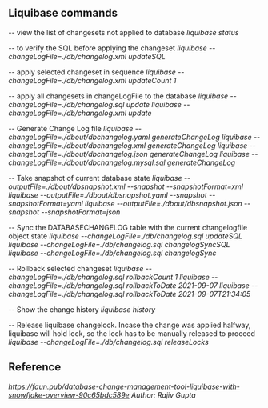 ## Liquibase commands

-- view the list of changesets not applied to database
<em>liquibase status</em>

-- to verify the SQL before applying the changeset
<em>liquibase --changeLogFile=./db/changelog.xml updateSQL</em>

-- apply selected changeset in sequence
<em>liquibase --changeLogFile=./db/changelog.xml updateCount 1</em>

-- apply all changesets in changeLogFile to the database
<em>liquibase --changeLogFile=./db/changelog.sql update</em>
<em>liquibase --changeLogFile=./db/changelog.xml update</em>

-- Generate Change Log file
<em>liquibase --changeLogFile=./dbout/dbchangelog.yaml generateChangeLog</em>
<em>liquibase --changeLogFile=./dbout/dbchangelog.xml generateChangeLog</em>
<em>liquibase --changeLogFile=./dbout/dbchangelog.json generateChangeLog</em>
<em>liquibase --changeLogFile=./dbout/dbchangelog.mysql.sql generateChangeLog</em>

-- Take snapshot of current database state
<em>liquibase --outputFile=./dbout/dbsnapshot.xml --snapshot --snapshotFormat=xml</em>
<em>liquibase --outputFile=./dbout/dbsnapshot.yaml --snapshot --snapshotFormat=yaml</em>
<em>liquibase --outputFile=./dbout/dbsnapshot.json --snapshot --snapshotFormat=json</em>

-- Sync the DATABASECHANGELOG table with the current changelogfile object state
<em>liquibase --changeLogFile=./db/changelog.sql updateSQL</em>
<em>liquibase --changeLogFile=./db/changelog.sql changelogSyncSQL</em>
<em>liquibase --changeLogFile=./db/changelog.sql changelogSync</em>

-- Rollback selected changeset
<em>liquibase --changeLogFile=./db/changelog.sql rollbackCount 1</em>
<em>liquibase --changeLogFile=./db/changelog.sql rollbackToDate 2021-09-07</em>
<em>liquibase --changeLogFile=./db/changelog.sql rollbackToDate 2021-09-07T21:34:05</em>

-- Show the change history
<em>liquibase history</em>

-- Release liquibase changelock. Incase the change was applied halfway, liquibase will hold lock, so the lock has to be manually released to proceed
<em>liquibase --changeLogFile=./db/changelog.sql releaseLocks</em>

## Reference

<em>https://faun.pub/database-change-management-tool-liquibase-with-snowflake-overview-90c65bdc589e</em>
<em>Author: Rajiv Gupta</em>
